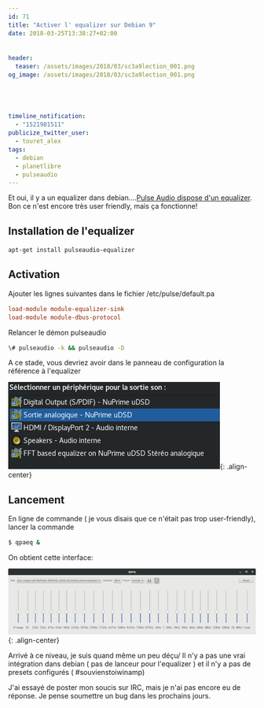 ```yaml
---
id: 71
title: "Activer l' equalizer sur Debian 9"
date: 2018-03-25T13:38:27+02:00


header:
  teaser: /assets/images/2018/03/sc3a9lection_001.png
og_image: /assets/images/2018/03/sc3a9lection_001.png




timeline_notification:
  - "1521981511"
publicize_twitter_user:
  - touret_alex
tags:
  - debian
  - planetlibre
  - pulseaudio
---
```

Et oui, il y a un equalizer dans debian&#8230;.[Pulse Audio dispose d'un equalizer](https://www.freedesktop.org/wiki/Software/PulseAudio/). Bon ce n'est encore très user friendly, mais ça fonctionne!

## Installation de l'equalizer


```bash
apt-get install pulseaudio-equalizer  
```

## Activation

Ajouter les lignes suivantes dans le fichier /etc/pulse/default.pa

```ini
load-module module-equalizer-sink  
load-module module-dbus-protocol  
```

Relancer le démon pulseaudio

```bash
\# pulseaudio -k && pulseaudio -D  
```

A ce stade, vous devriez avoir dans le panneau de configuration la référence à l'equalizer

![camel](/assets/images/2018/03/sc3a9lection_001.png){: .align-center}

## Lancement

En ligne de commande ( je vous disais que ce n'était pas trop user-friendly), lancer la commande

```bash
$ qpaeq &  
```

On obtient cette interface:

![camel](/assets/images/2018/03/qpaeq_002.png){: .align-center}

Arrivé à ce niveau, je suis quand même un peu déçu/ Il n'y a pas une vrai intégration dans debian ( pas de lanceur pour l'equalizer ) et il n'y a pas de presets configurés ( #souvienstoiwinamp)

J'ai essayé de poster mon soucis sur IRC, mais je n'ai pas encore eu de réponse. Je pense soumettre un bug dans les prochains jours.
